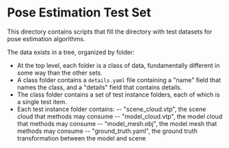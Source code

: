 Pose Estimation Test Set
=======

This directory contains scripts that fill the directory with test datasets
for pose estimation algorithms.

The data exists in a tree, organized by folder:

- At the top level, each folder is a class of data, fundamentally different
in some way than the other sets. 
- A class folder contains a `details.yaml` file containing a "name" field that names the class,
and a "details" field that contains details.
- The class folder contains a set of test instance folders, each of which is a single test item.
- Each test instance folder contains:
-- "scene_cloud.vtp", the scene cloud that methods may consume 
-- "model_cloud.vtp", the model cloud that methods may consume
-- "model_mesh.obj", the model mesh that methods may consume 
-- "ground_truth.yaml", the ground truth transformation between the model and scene